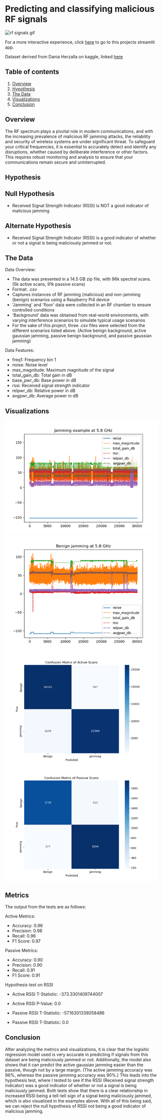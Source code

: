 # Predicting and classifying malicious RF signals

![rf signals gif](https://www.compasseur.com/wp-content/uploads/2023/06/3_livecheck.gif)

For a more interactive experience, click [here](https://ghodgin-rf-jamming-srcanalyzer-54oegh.streamlit.app) to go to this projects streamlit app.

Dataset derived from Dania Herzalla on kaggle, linked [here](https://www.kaggle.com/datasets/daniaherzalla/radio-frequency-jamming)

## Table of contents
1. [Overview](#overview)
2. [Hypothesis](#hypothesis)
3. [The Data](#the-data)
4. [Visualizations](#visualizations)
5. [Conclusion](#conclusion)

## Overview
The RF spectrum plays a pivotal role in modern communications, and with the increasing prevalence of malicious RF jamming attacks, the reliability and security of wireless systems are under significant threat. To safeguard your critical frequencies, it is essential to accurately detect and identify any disruptions, whether caused by deliberate interference or other factors. This requires robust monitoring and analysis to ensure that your communications remain secure and uninterrupted.

## Hypothesis
## Null Hypothesis
- Received Signal Strength Indicator (RSSI) is NOT a good indicator of malicious jamming

## Alternate Hypothesis
- Received Signal Strength Indicator (RSSI) is a good indicator of whether or not a signal is being maliciously jammed or not.

## The Data
Data Overview: 
- The data was presented in a 14.5 GB zip file, with 96k spectral scans. (5k active scans, 91k passive scans)
- Format: .csv
- Captures instances of RF jamming (malicious) and non-jamming (benign) scenarios using a Raspberry Pi4 device 
- 'Jamming' and 'floor' data were collected in an RF chamber to ensure controlled conditions
- 'Background' data was obtained from real-world environments, with varying interference scenarios to simulate typical usage scenarios
- For the sake of this project, three .csv files were selected from the different scenarios listed above. (Active benign background, active gaussian jamming, passive benign background, and passive gaussian jamming)

Data Features: 
- freq1: Frequency bin 1
- noise: Noise level
- max_magnitude: Maximum magnitude of the signal
- total_gain_db: Total gain in dB
- base_pwr_db: Base power in dB
- rssi: Received signal strength indicator
- relpwr_db: Relative power in dB
- avgpwr_db: Average power in dB
    


## Visualizations
![Figure_1](images/Figure_1.png)
![Figure_2](images/Figure_2.png)
![Figure_3](images/Figure_3.png)
![Figure_4](images/Figure_4.png)

## Metrics
The output from the tests are as follows:

Active Metrics:
- Accuracy:  0.96
- Precision:  0.98
- Recall:  0.96
- F1 Score:  0.97

Passive Metrics:
- Accuracy:  0.90
- Precision:  0.90
- Recall:  0.91
- F1 Score:  0.91

Hypothesis test on RSSI
- Active RSSI T-Statistic: -373.3301409744007
- Active RSSI P-Value: 0.0

- Passive RSSI T-Statistic: -57.16301338058486
- Passive RSSI T-Statistic: 0.0

## Conclusion

After analyzing the metrics and visualizations, it is clear that the logisitic regression model used is very accurate in predicting if signals from this dataset are being maliciously jammed or not. Additionally, the model also shows that it can predict the active gaussian jamming easier than the passive, though not by a large margin. (The active jamming accuracy was 96%, whereas the passive jamming accuracy was 90%.) This leads into the hypothesis test, where I tested to see if the RSSI (Received signal strength indicator) was a good indicator of whether or not a signal is being maliciously jammed. Both tests show that there is a clear relationship in increased RSSI being a tell-tell sign of a signal being maliciously jammed, which is also visualized in the examples above. With all of this being said, we can reject the null hypothesis of RSSI not being a good indicator of malicious jamming. 